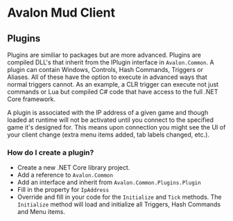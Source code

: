 # Avalon Mud Client

## Plugins

Plugins are similiar to packages but are more advanced.  Plugins are compiled DLL's that inherit from the IPlugin interface in `Avalon.Common`.  A plugin can contain Windows, Controls, Hash Commands, Triggers or Aliases.  All of these have the option to execute in advanced ways that normal triggers cannot.  As an example, a CLR trigger can execute not just commands or Lua but compiled C# code that have access to the full .NET Core framework.

A plugin is associated with the IP address of a given game and though loaded at runtime will not be activated until you connect to the specified game it's designed for.  This means upon connection you might see the UI of your client change (extra menu items added, tab labels changed, etc.).

### How do I create a plugin?

- Create a new .NET Core library project.
- Add a reference to `Avalon.Common`
- Add an interface and inherit from `Avalon.Common.Plugins.Plugin`
- Fill in the property for `IpAddress`
- Override and fill in your code for the `Initialize` and `Tick` methods.  The `Initialize` method will load and initialize all Triggers, Hash Commands and Menu items.  